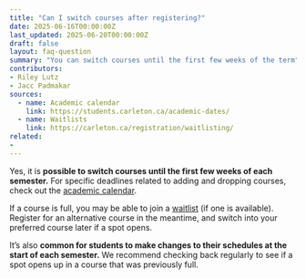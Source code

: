 ```yaml
---
title: "Can I switch courses after registering?"
date: 2025-06-16T00:00:00Z
last_updated: 2025-06-20T00:00:00Z
draft: false
layout: faq-question
summary: "You can switch courses until the first few weeks of the term"
contributors: 
- Riley Lutz
- Jacc Padmakar
sources:  
  - name: Academic calendar
    link: https://students.carleton.ca/academic-dates/
  - name: Waitlists
    link: https://carleton.ca/registration/waitlisting/
related:
- 
---
```

Yes, it is **possible to switch courses until the first few weeks of each semester.** For specific deadlines related to adding and dropping courses, check out the [academic calendar](https://students.carleton.ca/academic-dates/). 

If a course is full, you may be able to join a [waitlist](https://carleton.ca/registration/waitlisting/) (if one is available). Register for an alternative course in the meantime, and switch into your preferred course later if a spot opens.

It’s also **common for students to make changes to their schedules at the start of each semester.** We recommend checking back regularly to see if a spot opens up in a course that was previously full.

